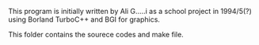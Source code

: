 This program is initially written by Ali G.....i as a school project in 1994/5(?) using Borland TurboC++ and BGI for graphics.

This folder contains the sourece codes and make file.
